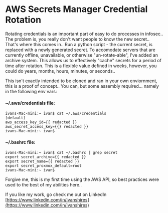 # AWS Secrets Manager Credential Rotation
Rotating credentials is an important part of easy to do processes in infosec.. The problem is, you really don't want people to know the new secret.. That's where this comes in.. Run a python script - the current secret, is replaced with a newly generated secret. To accomodate servers that are currently offline, unavailable, or otherwise "un-rotate-able", I've added an archive system. This allows us to effectively "cache" secrets for a period of time after rotation. This is a flexible value defined in weeks, however, you could do years, months, hours, minutes, or seconds.. 

This isn't exactly intended to be cloned and ran in your own enviornment, this is a proof of concept.. You can, but some assembly required... namely in the following env vars:

#### ~/.aws/credentials file:

    ivans-Mac-mini:~ ivan$ cat ~/.aws/credentials 
    [default]
    aws_access_key_id={{ redacted }}
    aws_secret_access_key={{} redacted }}
    ivans-Mac-mini:~ ivan$ 

#### ~/.bashrc file:

    ivans-Mac-mini:~ ivan$ cat ~/.bashrc | grep secret
    export secret_archive={{ redacted }}
    export secret_name={{ redacted }}
    export secret_proxmox_default=root
    ivans-Mac-mini:~ ivan$ 

Forgive me, this is my first time using the AWS API, so best practices were used to the best of my abilities here..

If you like my work, go check me out on LinkedIn
[https://www.linkedin.com/in/ivanshires](https://www.linkedin.com/in/ivanshires)
